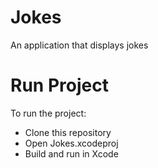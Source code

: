 # Jokes
An application that displays jokes

# Run Project
To run the project:

* Clone this repository
* Open Jokes.xcodeproj
* Build and run in Xcode
